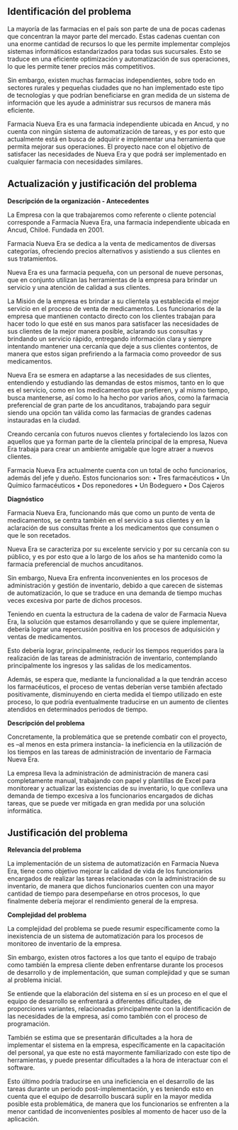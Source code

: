 Identificación del problema
------------------------
La mayoría de las farmacias en el país son parte de una de pocas cadenas que concentran la mayor parte del mercado. Estas cadenas cuentan con una enorme cantidad de recursos lo que les permite implementar complejos sistemas informáticos estandarizados para todas sus sucursales. Esto se traduce en una eficiente optimización y automatización de sus operaciones, lo que les permite tener precios más competitivos.

Sin embargo, existen muchas farmacias independientes, sobre todo en sectores rurales y pequeñas ciudades que no han implementado este tipo de tecnologías y que podrían beneficiarse en gran medida de un sistema de información que les ayude a administrar sus recursos de manera más eficiente.

Farmacia Nueva Era es una farmacia independiente ubicada en Ancud, y no cuenta con ningún sistema de automatización de tareas, y es por esto que actualmente está en busca de adquirir e implementar una herramienta que permita mejorar sus operaciones. El proyecto nace con el objetivo de satisfacer las necesidades de Nueva Era y que podrá ser implementado en cualquier farmacia con necesidades similares.

Actualización y justificación del problema
------------

**Descripción de la organización - Antecedentes**

La Empresa con la que trabajaremos como referente o cliente potencial corresponde a Farmacia Nueva Era, una farmacia independiente ubicada en Ancud, Chiloé. Fundada en 2001.

Farmacia Nueva Era se dedica a la venta de medicamentos de diversas categorías, ofreciendo precios alternativos y asistiendo a sus clientes en sus tratamientos.

Nueva Era es una farmacia pequeña, con un personal de nueve personas, que en conjunto utilizan las herramientas de la empresa para brindar un servicio y una atención de calidad a sus clientes.

La Misión de la empresa es brindar a su clientela ya establecida el mejor servicio en el proceso de venta de medicamentos. Los funcionarios de la empresa que mantienen contacto directo con los clientes trabajan para hacer todo lo que esté en sus manos para satisfacer las necesidades de sus clientes de la mejor manera posible, aclarando sus consultas y brindando un servicio rápido, entregando información clara y siempre intentando mantener una cercanía que deje a sus clientes contentos, de manera que estos sigan prefiriendo a la farmacia como proveedor de sus medicamentos.

Nueva Era se esmera en adaptarse a las necesidades de sus clientes, entendiendo y estudiando las demandas de estos mismos, tanto en lo que es el servicio, como en los medicamentos que prefieren, y al mismo tiempo, busca mantenerse, así como lo ha hecho por varios años, como la farmacia preferencial de gran parte de los ancuditanos, trabajando para seguir siendo una opción tan válida como las farmacias de grandes cadenas instauradas en la ciudad.

Creando cercanía con futuros nuevos clientes y fortaleciendo los lazos con aquellos que ya forman parte de la clientela principal de la empresa, Nueva Era trabaja para crear un ambiente amigable que logre atraer a nuevos clientes.

Farmacia Nueva Era actualmente cuenta con un total de ocho funcionarios, además del jefe y dueño.
Estos funcionarios son:
•	Tres farmacéuticos
•	Un Químico farmacéuticos
•	Dos reponedores
•	Un Bodeguero
•	Dos Cajeros

**Diagnóstico**

Farmacia Nueva Era, funcionando más que como un punto de venta de medicamentos, se centra también en el servicio a sus clientes y en la aclaración de sus consultas frente a los medicamentos que consumen o que le son recetados.

Nueva Era se caracteriza por su excelente servicio y por su cercanía con su público, y es por esto que a lo largo de los años se ha mantenido como la farmacia preferencial de muchos ancuditanos.

Sin embargo, Nueva Era enfrenta inconvenientes en los procesos de administración y gestión de inventario, debido a que carecen de sistemas de automatización, lo que se traduce en una demanda de tiempo muchas veces excesiva por parte de dichos procesos.

Teniendo en cuenta la estructura de la cadena de valor de Farmacia Nueva Era, la solución que estamos desarrollando y que se quiere implementar, debería lograr una repercusión positiva en los procesos de adquisición y ventas de medicamentos.

Esto debería lograr, principalmente, reducir los tiempos requeridos para la realización de las tareas de administración de inventario, contemplando principalmente los ingresos y las salidas de los medicamentos.

Además, se espera que, mediante la funcionalidad a la que tendrán acceso los farmacéuticos, el proceso de ventas deberían verse también afectado positivamente, disminuyendo en cierta medida el tiempo utilizado en este proceso, lo que podría eventualmente traducirse en un aumento de clientes atendidos en determinados periodos de tiempo. 

**Descripción del problema**

Concretamente, la problemática que se pretende combatir con el proyecto, es –al menos en esta primera instancia- la ineficiencia en la utilización de los tiempos en las tareas de administración de inventario de Farmacia Nueva Era.

La empresa lleva la administración de administración de manera casi completamente manual, trabajando con papel y plantillas de Excel para monitorear y actualizar las existencias de su inventario, lo que conlleva una demanda de tiempo excesiva a los funcionarios encargados de dichas tareas, que se puede ver mitigada en gran medida por una solución informática.

Justificación del problema
---------------

**Relevancia del problema**

La implementación de un sistema de automatización en Farmacia Nueva Era, tiene como objetivo mejorar la calidad de vida de los funcionarios encargados de realizar las tareas relacionadas con la administración de su inventario, de manera que dichos funcionarios cuenten con una mayor cantidad de tiempo para desempeñarse en otros procesos, lo que finalmente debería mejorar el rendimiento general de la empresa.

**Complejidad del problema**

La complejidad del problema se puede resumir específicamente como la inexistencia de un sistema de automatización para los procesos de monitoreo de inventario de la empresa.

Sin embargo, existen otros factores a los que tanto el equipo de trabajo como también la empresa cliente deben enfrentarse durante los procesos de desarrollo y de implementación, que suman complejidad y que se suman al problema inicial.

Se entiende que la elaboración del sistema en sí es un proceso en el que el equipo de desarrollo se enfrentará a diferentes dificultades, de proporciones variantes, relacionadas principalmente con la identificación de las necesidades de la empresa, así como también con el proceso de programación.

También se estima que se presentarán dificultades a la hora de implementar el sistema en la empresa, específicamente en la capacitación del personal, ya que este no está 
mayormente familiarizado con este tipo de herramientas, y puede presentar dificultades a la hora de interactuar con el software.

Esto último podría traducirse en una ineficiencia en el desarrollo de las tareas durante un periodo post-implementación, y es teniendo esto en cuenta que el equipo de desarrollo buscará suplir en la mayor medida posible esta problemática, de manera que los funcionarios se enfrenten a la menor cantidad de inconvenientes posibles al momento de hacer uso de la aplicación.
